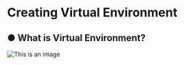 # Creating Virtual Environment
## ● What is Virtual Environment?<br/>
![This is an image](https://mljar.com/blog/python-virtual-environments/python-venv-explained-header.png)<br/><br/>
 
